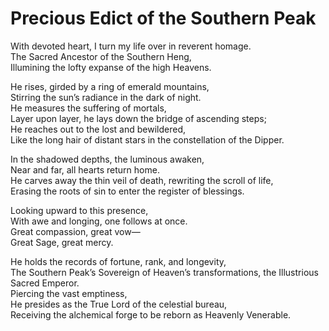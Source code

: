 # Precious Edict of the Southern Peak

With devoted heart, I turn my life over in reverent homage.  
The Sacred Ancestor of the Southern Heng,  
Illumining the lofty expanse of the high Heavens.  

He rises, girded by a ring of emerald mountains,  
Stirring the sun’s radiance in the dark of night.  
He measures the suffering of mortals,  
Layer upon layer, he lays down the bridge of ascending steps;  
He reaches out to the lost and bewildered,  
Like the long hair of distant stars in the constellation of the Dipper.  

In the shadowed depths, the luminous awaken,  
Near and far, all hearts return home.  
He carves away the thin veil of death, rewriting the scroll of life,  
Erasing the roots of sin to enter the register of blessings.  

Looking upward to this presence,  
With awe and longing, one follows at once.  
Great compassion, great vow—  
Great Sage, great mercy.  

He holds the records of fortune, rank, and longevity,  
The Southern Peak’s Sovereign of Heaven’s transformations, the Illustrious Sacred Emperor.  
Piercing the vast emptiness,  
He presides as the True Lord of the celestial bureau,  
Receiving the alchemical forge to be reborn as Heavenly Venerable.